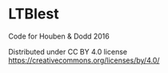 # LTBIest
Code for Houben &amp; Dodd 2016

Distributed under CC BY 4.0 license https://creativecommons.org/licenses/by/4.0/

